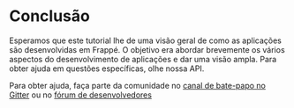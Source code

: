 <!-- add-breadcrumbs -->
# Conclusão


Esperamos que este tutorial lhe de uma visão geral de como as aplicações são desenvolvidas em Frappé. O objetivo era abordar brevemente os vários aspectos do desenvolvimento de aplicações e dar uma visão ampla. Para obter ajuda em questões específicas, olhe nossa API.

Para obter ajuda, faça parte da comunidade no [canal de bate-papo no Gitter](https://gitter.im/frappe/erpnext) ou no [fórum de desenvolvedores](https://discuss.erpnext.com)
